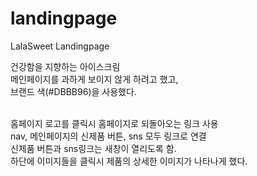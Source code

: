 # landingpage

LalaSweet Landingpage

건강함을 지향하는 아이스크림 <br>
메인페이지를 과하게 보이지 않게 하려고 했고,<br>
브랜드 색(#DBBB96)을 사용했다.

<br>
홈페이지 로고를 클릭시 홈페이지로 되돌아오는 링크 사용 <br>
nav, 메인페이지의 신제품 버튼, sns 모두 링크로 연결 <br>
신제품 버튼과 sns링크는 새창이 열리도록 함.<br>
하단에 이미지들을 클릭시 제품의 상세한 이미지가 나타나게 했다.


